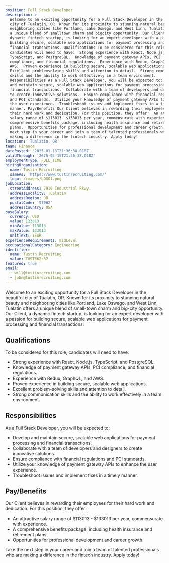 ```yaml
---
position: Full Stack Developer
description: >-
  Welcome to an exciting opportunity for a Full Stack Developer in the beautiful
  city of Tualatin, OR. Known for its proximity to stunning natural beauty and
  neighboring cities like Portland, Lake Oswego, and West Linn, Tualatin offers
  a unique blend of smalltown charm and bigcity opportunity. Our Client, a
  dynamic fintech startup, is looking for an expert developer with a passion for
  building secure, scalable web applications for payment processing and
  financial transactions. Qualifications To be considered for this role,
  candidates will need to have:  Strong experience with React, Node.js,
  TypeScript, and PostgreSQL.  Knowledge of payment gateway APIs, PCI
  compliance, and financial regulations.  Experience with Redux, GraphQL, and
  AWS.  Proven experience in building secure, scalable web applications. 
  Excellent problemsolving skills and attention to detail.  Strong communication
  skills and the ability to work effectively in a team environment.
  Responsibilities As a Full Stack Developer, you will be expected to:  Develop
  and maintain secure, scalable web applications for payment processing and
  financial transactions.  Collaborate with a team of developers and designers
  to create innovative solutions.  Ensure compliance with financial regulations
  and PCI standards.  Utilize your knowledge of payment gateway APIs to enhance
  the user experience.  Troubleshoot issues and implement fixes in a timely
  manner. Pay/Benefits Our Client believes in rewarding their employees for
  their hard work and dedication. For this position, they offer:  An attractive
  salary range of $113013  $133013 per year, commensurate with experience.  A
  comprehensive benefits package, including health insurance and retirement
  plans.  Opportunities for professional development and career growth. Take the
  next step in your career and join a team of talented professionals who are
  making a difference in the fintech industry. Apply today!
location: 'Tualatin, OR'
team: Finance
datePosted: '2025-01-13T21:36:38.018Z'
validThrough: '2025-02-15T21:36:38.018Z'
employmentType: FULL_TIME
hiringOrganization:
  name: Tustin Recruiting
  sameAs: 'https://www.tustinrecruiting.com/'
  logo: /images/LOGO1.png
jobLocation:
  streetAddress: 7919 Industrial Pkwy.
  addressLocality: Tualatin
  addressRegion: OR
  postalCode: '97062'
  addressCountry: USA
baseSalary:
  currency: USD
  value: 123013
  minValue: 113013
  maxValue: 133013
  unitText: YEAR
experienceRequirements: midLevel
occupationalCategory: Engineering
identifier:
  name: Tustin Recruiting
  value: TUST862r82
featured: true
email:
  - will@tustinrecruiting.com
  - john@tustinrecruiting.com
---
```




Welcome to an exciting opportunity for a Full Stack Developer in the beautiful city of Tualatin, OR. Known for its proximity to stunning natural beauty and neighboring cities like Portland, Lake Oswego, and West Linn, Tualatin offers a unique blend of small-town charm and big-city opportunity. Our Client, a dynamic fintech startup, is looking for an expert developer with a passion for building secure, scalable web applications for payment processing and financial transactions.

## Qualifications
To be considered for this role, candidates will need to have:

- Strong experience with React, Node.js, TypeScript, and PostgreSQL.
- Knowledge of payment gateway APIs, PCI compliance, and financial regulations.
- Experience with Redux, GraphQL, and AWS.
- Proven experience in building secure, scalable web applications.
- Excellent problem-solving skills and attention to detail.
- Strong communication skills and the ability to work effectively in a team environment.

## Responsibilities
As a Full Stack Developer, you will be expected to:

- Develop and maintain secure, scalable web applications for payment processing and financial transactions.
- Collaborate with a team of developers and designers to create innovative solutions.
- Ensure compliance with financial regulations and PCI standards.
- Utilize your knowledge of payment gateway APIs to enhance the user experience.
- Troubleshoot issues and implement fixes in a timely manner.

## Pay/Benefits
Our Client believes in rewarding their employees for their hard work and dedication. For this position, they offer:

- An attractive salary range of $113013 - $133013 per year, commensurate with experience.
- A comprehensive benefits package, including health insurance and retirement plans.
- Opportunities for professional development and career growth.

Take the next step in your career and join a team of talented professionals who are making a difference in the fintech industry. Apply today!
